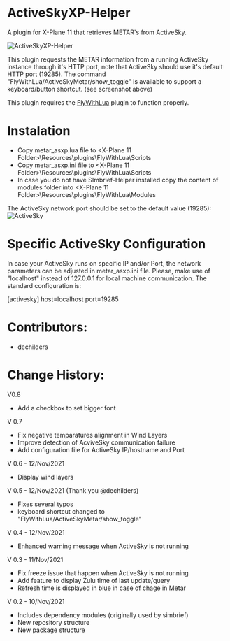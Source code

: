 # ActiveSkyXP-Helper
A plugin for X-Plane 11 that retrieves METAR's from ActiveSky.

![ActiveSkyXP-Helper](https://user-images.githubusercontent.com/49170559/141706953-9055ef82-54b0-49d7-9bb0-f6c58263ab31.PNG)

This plugin requests the METAR information from a running ActiveSky instance through it's HTTP port, note that ActiveSky should use it's default HTTP port (19285). The command "FlyWithLua/ActiveSkyMetar/show_toggle" is available to support a keyboard/button shortcut. (see screenshot above)

This plugin requires the [FlyWithLua](https://forums.x-plane.org/index.php?/files/file/38445-flywithlua-ng-next-generation-edition-for-x-plane-11-win-lin-mac/) plugin to function properly.

# Instalation

- Copy metar_asxp.lua file to <X-Plane 11 Folder>\Resources\plugins\FlyWithLua\Scripts
- Copy metar_asxp.ini file to <X-Plane 11 Folder>\Resources\plugins\FlyWithLua\Scripts
- In case you do not have SImbrief-Helper installed copy the content of modules folder into <X-Plane 11 Folder>\Resources\plugins\FlyWithLua\Modules

The ActiveSky network port should be set to the default value (19285):
![ActiveSky](https://user-images.githubusercontent.com/49170559/141481241-06ff8726-20b8-4efd-be93-c7e660759b9a.PNG)

# Specific ActiveSky Configuration
In case your ActiveSky runs on specific IP and/or Port, the network parameters can be adjusted in metar_asxp.ini file.
Please, make use of "localhost" instead of 127.0.0.1  for local machine communication. The standard configuration is:

[activesky]
host=localhost
port=19285

# Contributors:
- dechilders 

# Change History:
V0.8
- Add a checkbox to set bigger font

V 0.7
- Fix negative temparatures alignment in Wind Layers
- Improve detection of AcviveSky communication failure
- Add configuration file for ActiveSky IP/hostname and Port

V 0.6 - 12/Nov/2021
- Display wind layers

V 0.5 - 12/Nov/2021 (Thank you @dechilders)
- Fixes several typos
- keyboard shortcut changed to "FlyWithLua/ActiveSkyMetar/show_toggle"

V 0.4 - 12/Nov/2021
- Enhanced warning message when ActiveSky is not running

V 0.3 - 11/Nov/2021
- Fix freeze issue that happen when ActiveSky is not running
- Add feature to display Zulu time of last update/query
- Refresh time is displayed in blue in case of chage in Metar


V 0.2 - 10/Nov/2021
- Includes dependency modules (originally used by simbrief)
- New repository structure
- New package structure
